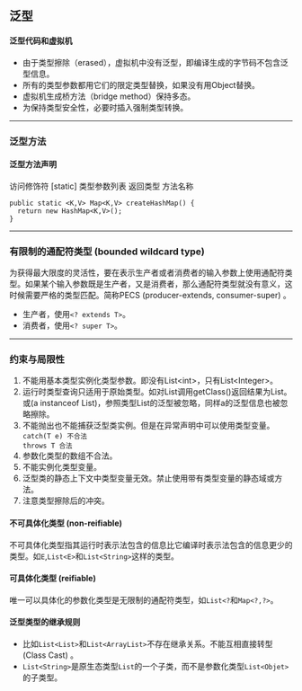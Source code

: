 ## 泛型

#### 泛型代码和虚拟机
* 由于类型擦除（erased），虚拟机中没有泛型，即编译生成的字节码不包含泛型信息。
* 所有的类型参数都用它们的限定类型替换，如果没有用Object替换。
* 虚拟机生成桥方法（bridge method）保持多态。
* 为保持类型安全性，必要时插入强制类型转换。
***

### 泛型方法
#### 泛型方法声明
访问修饰符 [static] 类型参数列表 返回类型 方法名称
```
public static <K,V> Map<K,V> createHashMap() {
  return new HashMap<K,V>();
}
```
***

### 有限制的通配符类型 (bounded wildcard type)
为获得最大限度的灵活性，要在表示生产者或者消费者的输入参数上使用通配符类型。如果某个输入参数既是生产者，又是消费者，那么通配符类型就没有意义，这时候需要严格的类型匹配。简称PECS (producer-extends, consumer-super) 。
* 生产者，使用`<? extends T>`。
* 消费者，使用`<? super T>`。
***

### 约束与局限性
1. 不能用基本类型实例化类型参数。即没有List&lt;int&gt;，只有List&lt;Integer&gt;。
2. 运行时类型查询只适用于原始类型。如对List<String>调用getClass()返回结果为List。或(a instanceof List<String>)，参照类型List的泛型<String>被忽略，同样a的泛型信息也被忽略擦除。
3. 不能抛出也不能捕获泛型类实例。但是在异常声明中可以使用类型变量。  
`catch(T e) 不合法`  
`throws T 合法`
4. 参数化类型的数组不合法。
5. 不能实例化类型变量。
6. 泛型类的静态上下文中类型变量无效。禁止使用带有类型变量的静态域或方法。
7. 注意类型擦除后的冲突。
#### 不可具体化类型 (non-reifiable)
不可具体化类型指其运行时表示法包含的信息比它编译时表示法包含的信息更少的类型。如`E`,`List<E>`和`List<String>`这样的类型。
#### 可具体化类型 (reifiable)
唯一可以具体化的参数化类型是无限制的通配符类型，如`List<?`和`Map<?,?>`。
#### 泛型类型的继承规则
* 比如`List<List>`和`List<ArrayList>`不存在继承关系。不能互相直接转型 (Class Cast) 。
* `List<String>`是原生态类型`List`的一个子类，而不是参数化类型`List<Objet>`的子类型。
